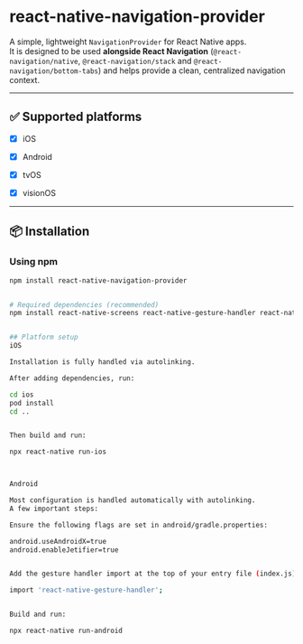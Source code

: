# react-native-navigation-provider

A simple, lightweight `NavigationProvider` for React Native apps.  
It is designed to be used **alongside React Navigation** (`@react-navigation/native`, `@react-navigation/stack` and `@react-navigation/bottom-tabs`) and helps provide a clean, centralized navigation context.

---

## ✅ Supported platforms

- [x] iOS  
- [x] Android  
- [x] tvOS  
- [x] visionOS  


---

## 📦 Installation

### Using npm
```bash
npm install react-native-navigation-provider


# Required dependencies (recommended)
npm install react-native-screens react-native-gesture-handler react-native-reanimated


## Platform setup
iOS

Installation is fully handled via autolinking.

After adding dependencies, run:

cd ios
pod install
cd ..


Then build and run:

npx react-native run-ios



Android

Most configuration is handled automatically with autolinking.
A few important steps:

Ensure the following flags are set in android/gradle.properties:

android.useAndroidX=true
android.enableJetifier=true


Add the gesture handler import at the top of your entry file (index.js):

import 'react-native-gesture-handler';


Build and run:

npx react-native run-android